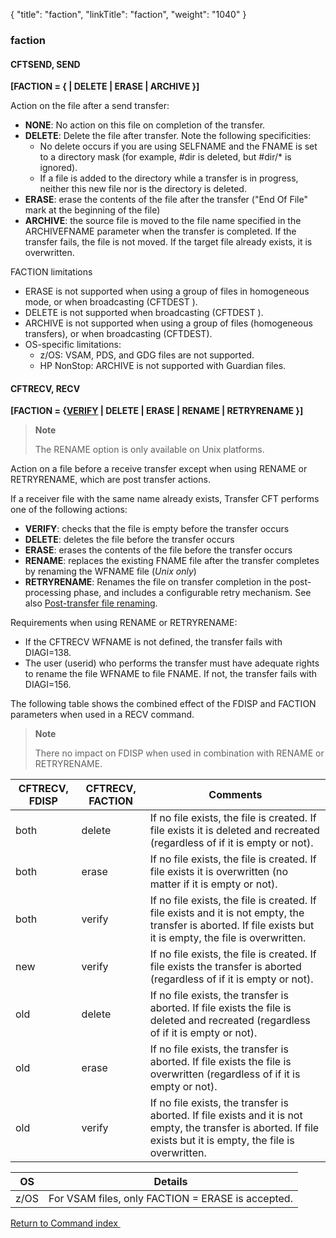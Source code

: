 {
    "title": "faction",
    "linkTitle": "faction",
    "weight": "1040"
}<span id="faction"></span>

### faction

<span id="faction_CFTSEND"></span>

#### CFTSEND, SEND

**\[FACTION = {
| DELETE | ERASE | ARCHIVE }\]**

Action on the file after a send transfer:

-   **NONE**: No action on this file on completion
    of the transfer.
-   <span style="font-weight: bold;">DELETE</span>: Delete the file after transfer. Note the following specificities:
    -   No delete occurs if you are using SELFNAME and the FNAME is set to a directory mask (for example, #dir is deleted, but #dir/\* is ignored).
    -   If a file is added to the directory while a transfer is in progress, neither this new file nor is the directory is deleted.
-   <span style="font-weight: bold;">ERASE</span>: erase the contents of the file
    after the transfer ("End Of File" mark at the beginning of the
    file)
-   **ARCHIVE**: the source file is moved to the file name specified in the ARCHIVEFNAME parameter when the transfer is completed. If the transfer fails, the file is not moved. If the target file already exists, it is overwritten.

<span class="bold_in_para">FACTION limitations</span>

-   ERASE is not supported when using a group of files in homogeneous mode, or when broadcasting (CFTDEST ).
-   DELETE is not supported when broadcasting (CFTDEST ).
-   ARCHIVE is not supported when using a group of files (homogeneous transfers), or when broadcasting (CFTDEST).
-   OS-specific limitations:
    -   z/OS: VSAM, PDS, and GDG files are not supported.
    -   HP NonStop: ARCHIVE is not supported with Guardian files.

#### CFTRECV, RECV

**\[FACTION = {<span style="text-decoration: underline;">VERIFY</span>
| DELETE | ERASE | RENAME | RETRYRENAME }\]**

> **Note**
>
> The RENAME option is only available on Unix platforms.

Action on a file before a receive transfer except when using RENAME or RETRYRENAME, which are post transfer actions.

If a receiver file with the same name already exists, <span class="mc-variable axway_variables.Component_Long_Name variable">Transfer CFT</span> performs
one of the following actions:

-   <span style="font-weight: bold;">VERIFY</span>:  checks that the file is empty before the transfer occurs
-   <span style="font-weight: bold;">DELETE</span>:
    deletes the file before the transfer occurs
-   <span style="font-weight: bold;">ERASE</span>:
    erases the contents of the file before the transfer occurs
-   **RENAME**:  replaces the existing FNAME file after the transfer completes by renaming the WFNAME file (*Unix only*)
-   **RETRYRENAME**: Renames the file on transfer completion in the post-processing phase, and includes a configurable retry mechanism. See also [Post-transfer file renaming](../../../../app_integration_intro/spoolout).

Requirements when using RENAME or RETRYRENAME:

-   If the CFTRECV WFNAME is not defined, the transfer fails with DIAGI=138.
-   The user (userid) who performs the transfer must have adequate rights to rename the file WFNAME to file FNAME. If not, the transfer fails with DIAGI=156.

The following table shows the combined effect of the FDISP and FACTION parameters when used in a RECV command.

> **Note**
>
> There no impact on FDISP when used in combination with RENAME or RETRYRENAME.


| CFTRECV, FDISP  | CFTRECV, FACTION  | Comments  |
| --- | --- | --- |
| both  | delete  | If no file exists, the file is created. If file exists it is deleted and recreated (regardless of if it is empty or not).  |
| both  | erase  | If no file exists, the file is created. If file exists it is overwritten (no matter if it is empty or not).  |
| both  | verify  | If no file exists, the file is created. If file exists and it is not empty, the transfer is aborted. If file exists but it is empty, the file is overwritten.  |
| new  | verify  | If no file exists, the file is created. If file exists the transfer is aborted (regardless of  if it is empty or not).  |
| old  | delete  | If no file exists, the transfer is aborted. If file exists the file is deleted and recreated (regardless of if it is empty or not).  |
| old  | erase  | If no file exists, the transfer is aborted. If file exists the file is overwritten (regardless of if it is empty or not).  |
| old  | verify  | If no file exists, the transfer is aborted. If file exists and it is not empty, the transfer is aborted. If file exists but it is empty, the file is overwritten.  |



| OS  | Details  |
| --- | --- |
|  z/OS  |  For VSAM files, only FACTION = ERASE is accepted.  |


[Return to Command index](../../)<a href="#" class="selected"> </a>
